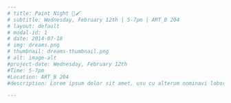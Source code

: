 ```yaml
---
# title: Paint Night 🎨🖌️
# subtitle: Wednesday, February 12th | 5-7pm | ART_B 204
# layout: default
# modal-id: 1
# date: 2014-07-18
# img: dreams.png
# thumbnail: dreams-thumbnail.png
# alt: image-alt
#project-date: Wednesday, February 12th
#Time: 5-7pm
#Location: ART_B 204
#description: Lorem ipsum dolor sit amet, usu cu alterum nominavi lobortis. At duo novum diceret. Tantas apeirian vix et, usu sanctus postulant inciderint ut, populo diceret necessitatibus in vim. Cu eum dicam feugiat noluisse.

---
```

